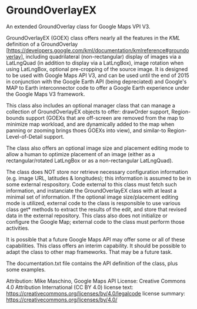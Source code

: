 # GroundOverlayEX
An extended GroundOverlay class for Google Maps VPI V3.

GroundOverlayEX (GOEX) class offers nearly all the features in the *KML* definition of a GroundOverlay [https://developers.google.com/kml/documentation/kmlreference#groundoverlay], including quadrilateral (non-rectangular) display of images via a LatLngQuad (in addition to display via a LatLngBox), image rotation when using LatLngBox, optional pre-cropping of the source image.  It is designed to be used with Google Maps API V3, and can be used until the end of 2015 in conjunction with the Google Earth API (being depreciated) and Google's MAP to Earth interconnector code to offer a Google Earth experience under the Google Maps V3 framework.

This class also includes an optional manager class that can manage a collection of GroundOverlayEX objects to offer:  drawOrder support, Region-bounds support (GOEXs that are off-screen are removed from the map to minimize map workload, and are dynamically added to the map when panning or zooming brings thoes GOEXs into view), and similar-to Region-Level-of-Detail support.  

The class also offers an optional image size and placement editing mode to allow a human to optimize placement of an image (either as a rectangular/rotated LatLngBox or as a non-rectangular LatLngQuad).

The class does NOT store nor retrieve necessary configuration information (e.g. image URL, latitudes & longitudes); this information is assumed to be in some external respository.  Code external to this class must fetch such information, and instanciate the GroundOverlayEX class with at least a minimal set of information.  If the optional image size/placement editing mode is utilized, external code to the class is responsible to use various class get* methods to extract the results of the edit, and store that revised data in the external repository.  This class also does not initialize or configure the Google Map; external code to the class must perform those activities.

It is possible that a future Google Maps API may offer some or all of these capabilities.  This class offers an interim capability.  It should be possible to adapt the class to other map frameworks.  That may be a future task.

The documentation.txt file contains the API definition of the class, plus some examples.

Attribution: Mike Maschino, Google Maps API
License: Creative Commons 4.0 Attribution International (CC BY 4.0)
    license text: https://creativecommons.org/licenses/by/4.0/legalcode
    license summary: https://creativecommons.org/licenses/by/4.0/

